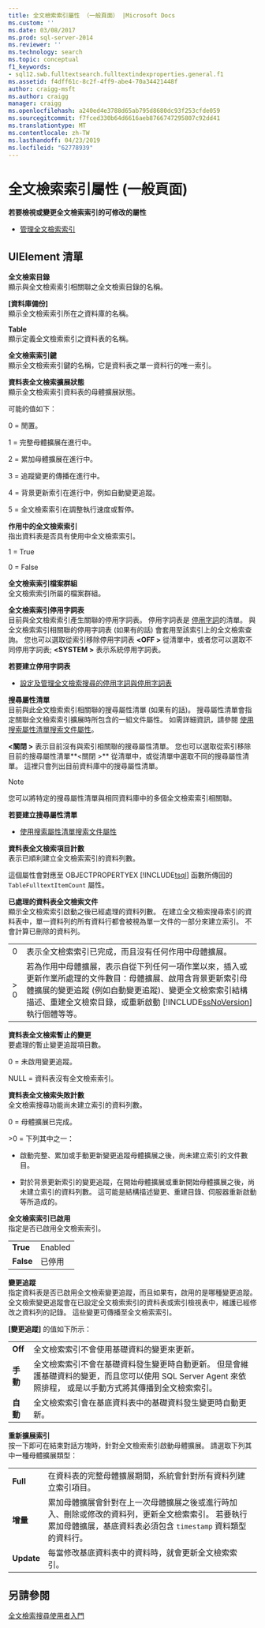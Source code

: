 ```yaml
---
title: 全文檢索索引屬性 （一般頁面） |Microsoft Docs
ms.custom: ''
ms.date: 03/08/2017
ms.prod: sql-server-2014
ms.reviewer: ''
ms.technology: search
ms.topic: conceptual
f1_keywords:
- sql12.swb.fulltextsearch.fulltextindexproperties.general.f1
ms.assetid: f4dff61c-8c2f-4ff9-abe4-70a34421448f
author: craigg-msft
ms.author: craigg
manager: craigg
ms.openlocfilehash: a240ed4e3788d65ab795d8680dc93f253cfde059
ms.sourcegitcommit: f7fced330b64d6616aeb8766747295807c92dd41
ms.translationtype: MT
ms.contentlocale: zh-TW
ms.lasthandoff: 04/23/2019
ms.locfileid: "62778939"
---
```

# <a name="full-text-index-properties-general-page"></a>全文檢索索引屬性 (一般頁面)
  **若要檢視或變更全文檢索索引的可修改的屬性**  
  
-   [管理全文檢索索引](../relational-databases/indexes/indexes.md)  
  
## <a name="uielement-list"></a>UIElement 清單  
 **全文檢索目錄**  
 顯示與全文檢索索引相關聯之全文檢索目錄的名稱。  
  
 **[資料庫備份]**  
 顯示全文檢索索引所在之資料庫的名稱。  
  
 **Table**  
 顯示定義全文檢索索引之資料表的名稱。  
  
 **全文檢索索引鍵**  
 顯示全文檢索索引鍵的名稱，它是資料表之單一資料行的唯一索引。  
  
 **資料表全文檢索擴展狀態**  
 顯示全文檢索索引資料表的母體擴展狀態。  
  
 可能的值如下：  
  
 0 = 閒置。  
  
 1 = 完整母體擴展在進行中。  
  
 2 = 累加母體擴展在進行中。  
  
 3 = 追蹤變更的傳播在進行中。  
  
 4 = 背景更新索引在進行中，例如自動變更追蹤。  
  
 5 = 全文檢索索引在調整執行速度或暫停。  
  
 **作用中的全文檢索索引**  
 指出資料表是否具有使用中全文檢索索引。  
  
 1 = True  
  
 0 = False  
  
 **全文檢索索引檔案群組**  
 全文檢索索引所屬的檔案群組。  
  
 **全文檢索索引停用字詞表**  
 目前與全文檢索索引產生關聯的停用字詞表。 停用字詞表是 [停用字詞](../relational-databases/search/full-text-search.md)的清單。 與全文檢索索引相關聯的停用字詞表 (如果有的話) 會套用至該索引上的全文檢索查詢。 您也可以選取從索引移除停用字詞表 **\<OFF >** 從清單中，或者您可以選取不同停用字詞表; **\<SYSTEM >** 表示系統停用字詞表。  
  
 **若要建立停用字詞表**  
  
-   [設定及管理全文檢索搜尋的停用字詞與停用字詞表](../relational-databases/search/full-text-search.md)  
  
 **搜尋屬性清單**  
 目前與此全文檢索索引相關聯的搜尋屬性清單 (如果有的話)。 搜尋屬性清單會指定關聯全文檢索索引擴展時所包含的一組文件屬性。 如需詳細資訊，請參閱 [使用搜索屬性清單搜索文件屬性](../relational-databases/search/search-document-properties-with-search-property-lists.md)。  
  
 **\<關閉 >** 表示目前沒有與索引相關聯的搜尋屬性清單。 您也可以選取從索引移除目前的搜尋屬性清單**\<關閉 >** 從清單中，或從清單中選取不同的搜尋屬性清單。 這裡只會列出目前資料庫中的搜尋屬性清單。  
  
> [!NOTE]  
>  您可以將特定的搜尋屬性清單與相同資料庫中的多個全文檢索索引相關聯。  
  
 **若要建立搜尋屬性清單**  
  
-   [使用搜索屬性清單搜索文件屬性](../relational-databases/search/search-document-properties-with-search-property-lists.md)  
  
 **資料表全文檢索項目計數**  
 表示已順利建立全文檢索索引的資料列數。  
  
 這個屬性會對應至 OBJECTPROPERTYEX [!INCLUDE[tsql](../includes/tsql-md.md)] 函數所傳回的 `TableFulltextItemCount` 屬性。  
  
 **已處理的資料表全文檢索文件**  
 顯示全文檢索索引啟動之後已經處理的資料列數。 在建立全文檢索搜尋索引的資料表中，單一資料列的所有資料行都會被視為單一文件的一部分來建立索引。 不會計算已刪除的資料列。  
  
|||  
|-|-|  
|0|表示全文檢索索引已完成，而且沒有任何作用中母體擴展。|  
|> 0|若為作用中母體擴展，表示自從下列任何一項作業以來，插入或更新作業所處理的文件數目：母體擴展、啟用含背景更新索引母體擴展的變更追蹤 (例如自動變更追蹤)、變更全文檢索索引結構描述、重建全文檢索目錄，或重新啟動 [!INCLUDE[ssNoVersion](../includes/ssnoversion-md.md)]執行個體等等。|  
  
 **資料表全文檢索暫止的變更**  
 要處理的暫止變更追蹤項目數。  
  
 0 = 未啟用變更追蹤。  
  
 NULL = 資料表沒有全文檢索索引。  
  
 **資料表全文檢索失敗計數**  
 全文檢索搜尋功能尚未建立索引的資料列數。  
  
 0 = 母體擴展已完成。  
  
 \>0 = 下列其中之一：  
  
-   啟動完整、累加或手動更新變更追蹤母體擴展之後，尚未建立索引的文件數目。  
  
-   對於背景更新索引的變更追蹤，在開始母體擴展或重新開始母體擴展之後，尚未建立索引的資料列數。 這可能是結構描述變更、重建目錄、伺服器重新啟動等所造成的。  
  
 **全文檢索索引已啟用**  
 指定是否已啟用全文檢索索引。  
  
|||  
|-|-|  
|**True**|Enabled|  
|**False**|已停用|  
  
 **變更追蹤**  
 指定資料表是否已啟用全文檢索變更追蹤，而且如果有，啟用的是哪種變更追蹤。 全文檢索變更追蹤會在已設定全文檢索索引的資料表或索引檢視表中，維護已經修改之資料列的記錄。 這些變更可傳播至全文檢索索引。  
  
 **[變更追蹤]** 的值如下所示：  
  
|||  
|-|-|  
|**Off**|全文檢索索引不會使用基礎資料的變更來更新。|  
|**手動**|全文檢索索引不會在基礎資料發生變更時自動更新。 但是會維護基礎資料的變更，而且您可以使用 SQL Server Agent 來依照排程， 或是以手動方式將其傳播到全文檢索索引。|  
|**自動**|全文檢索索引會在基底資料表中的基礎資料發生變更時自動更新。|  
  
 **重新擴展索引**  
 按一下即可在結束對話方塊時，針對全文檢索索引啟動母體擴展。 請選取下列其中一種母體擴展類型：  
  
|||  
|-|-|  
|**Full**|在資料表的完整母體擴展期間，系統會針對所有資料列建立索引項目。|  
|**增量**|累加母體擴展會針對在上一次母體擴展之後或進行時加入、刪除或修改的資料列，更新全文檢索索引。 若要執行累加母體擴展，基底資料表必須包含 `timestamp` 資料類型的資料行。|  
|**Update**|每當修改基底資料表中的資料時，就會更新全文檢索索引。|  
  
## <a name="see-also"></a>另請參閱  
 [全文檢索搜尋使用者入門](../relational-databases/search/get-started-with-full-text-search.md)  
  
  
